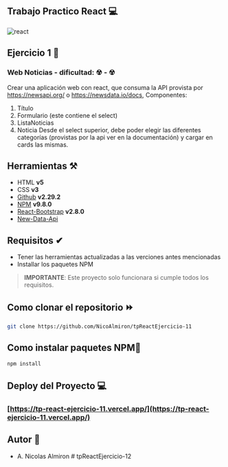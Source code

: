 ## Trabajo Practico React 💻

![react](https://encrypted-tbn0.gstatic.com/images?q=tbn:ANd9GcRE-HX6p9AzHLCaYoCUn8o5JxW39dydYdn8hg&usqp=CAU)

## Ejercicio 1 📝

### **Web Noticias** - dificultad: ☢ - ☢

Crear una aplicación web con react, que consuma la API provista por
https://newsapi.org/ o https://newsdata.io/docs,
Componentes:

1. Título
2. Formulario (este contiene el select)
3. ListaNoticias
4. Noticia
   Desde el select superior, debe poder elegir las diferentes categorías (provistas por
   la api ver en la documentación) y cargar en cards las mismas.

## Herramientas ⚒️

- HTML **v5**
- CSS **v3**
- [Github](https://github.com/) **v2.29.2**
- [NPM](https://www.npmjs.com/) **v9.8.0**
- [React-Bootstrap](https://react-bootstrap.github.io/) **v2.8.0**
- [New-Data-Api](https://newsdata.io/docs)

## Requisitos ✔

- Tener las herramientas actualizadas a las verciones antes mencionadas
- Installar los paquetes NPM

> **IMPORTANTE**: Este proyecto solo funcionara si cumple todos los requisitos.

## Como clonar el repositorio ⏩

```bash
git clone https://github.com/NicoAlmiron/tpReactEjercicio-11
```

## Como instalar paquetes NPM💼

```bash
npm install
```

## Deploy del Proyecto 💻

### **[https://tp-react-ejercicio-11.vercel.app/](https://tp-react-ejercicio-11.vercel.app/)**

## Autor 🧑

- A. Nicolas Almiron
#   t p R e a c t E j e r c i c i o - 1 2  
 